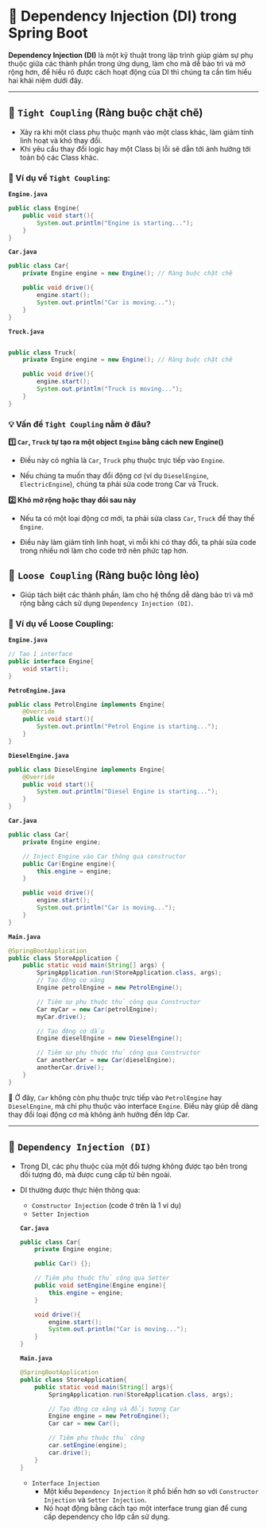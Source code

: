 # 🌱 Dependency Injection (DI) trong Spring Boot  

**Dependency Injection (DI)** là một kỹ thuật trong lập trình giúp giảm sự phụ thuộc giữa các thành phần trong ứng dụng, làm cho mã dễ bảo trì và mở rộng hơn, để hiểu rõ được cách hoạt động của DI thì chúng ta cần tìm hiểu hai khái niệm dưới đây.

---

## 🔗 `Tight Coupling` (Ràng buộc chặt chẽ)  
- Xảy ra khi một class phụ thuộc mạnh vào một class khác, làm giảm tính linh hoạt và khó thay đổi.
- Khi yêu cầu thay đổi logic hay một Class bị lỗi sẽ dẫn tới ảnh hưởng tới toàn bộ các Class khác.

### 🔹 Ví dụ về `Tight Coupling`:
**`Engine.java`**
```java
public class Engine{
    public void start(){
        System.out.println("Engine is starting...");
    }
}
```
**`Car.java`**
```java
public class Car{
    private Engine engine = new Engine(); // Ràng buộc chặt chẽ

    public void drive(){
        engine.start();
        System.out.println("Car is moving...");
    }
}
```
**`Truck.java`**
```java

public class Truck{
    private Engine engine = new Engine(); // Ràng buộc chặt chẽ

    public void drive(){
        engine.start();
        System.out.println("Truck is moving...");
    }
}
```
### **💡 Vấn đề `Tight Coupling` nằm ở đâu?**
**1️⃣ `Car`, `Truck` tự tạo ra một object `Engine` bằng cách new Engine()**

- Điều này có nghĩa là `Car`, `Truck` phụ thuộc trực tiếp vào `Engine`.

- Nếu chúng ta muốn thay đổi động cơ (ví dụ `DieselEngine`, `ElectricEngine`), chúng ta phải sửa code trong Car và Truck.

**2️⃣ Khó mở rộng hoặc thay đổi sau này**

- Nếu ta có một loại động cơ mới, ta phải sửa class `Car`, `Truck` để thay thế `Engine`.

- Điều này làm giảm tính linh hoạt, vì mỗi khi có thay đổi, ta phải sửa code trong nhiều nơi làm cho code trở nên phức tạp hơn.


## 🔗 `Loose Coupling` (Ràng buộc lỏng lẻo)
- Giúp tách biệt các thành phần, làm cho hệ thống dễ dàng bảo trì và mở rộng bằng cách sử dụng `Dependency Injection (DI)`.

### 🔹 Ví dụ về Loose Coupling:
**`Engine.java`**
```java
// Tạo 1 interface
public interface Engine{
    void start();
}
```
**`PetroEngine.java`**
```java
public class PetrolEngine implements Engine{
    @Override
    public void start(){
        System.out.println("Petrol Engine is starting...");
    }
}
```
**`DieselEngine.java`**
```java
public class DieselEngine implements Engine{
    @Override
    public void start(){
        System.out.println("Diesel Engine is starting...");
    }
}
```
**`Car.java`**
```java
public class Car{
    private Engine engine;

    // Inject Engine vào Car thông qua constructor
    public Car(Engine engine){
        this.engine = engine;
    }

    public void drive(){
        engine.start();
        System.out.println("Car is moving...");
    }
}
```
**`Main.java`**
```java
@SpringBootApplication
public class StoreApplication {
	public static void main(String[] args) {
		SpringApplication.run(StoreApplication.class, args);
        // Tạo động cơ xăng
        Engine petrolEngine = new PetrolEngine();

        // Tiêm sự phụ thuộc thủ công qua Constructor
        Car myCar = new Car(petrolEngine);        
        myCar.drive(); 

        // Tạo động cơ dầu
        Engine dieselEngine = new DieselEngine();

        // Tiêm sự phụ thuộc thủ công qua Constructor
        Car anotherCar = new Car(dieselEngine);    
        anotherCar.drive(); 
	}
}

```
📌 Ở đây, `Car` không còn phụ thuộc trực tiếp vào `PetrolEngine` hay `DieselEngine`, mà chỉ phụ thuộc vào interface `Engine`. Điều này giúp dễ dàng thay đổi loại động cơ mà không ảnh hưởng đến lớp Car.

---
## 🔗 `Dependency Injection (DI)`
- Trong DI, các phụ thuộc của một đối tượng không được tạo bên trong đối tượng đó, mà được cung cấp từ bên ngoài.

- DI thường được thực hiện thông qua:
    - `Constructor Injection` (code ở trên là 1 ví dụ)
    - `Setter Injection`

    **`Car.java`**
    ```java
    public class Car{
        private Engine engine;

        public Car() {};

        // Tiêm phụ thuộc thủ công qua Setter
        public void setEngine(Engine engine){
            this.engine = engine;
        }

        void drive(){
            engine.start();
            System.out.println("Car is moving...");
        }
    }
    ```
    **`Main.java`**
    ```java
    @SpringBootApplication
    public class StoreApplication{
        public static void main(String[] args){
            SpringApplication.run(StoreApplication.class, args);

            // Tạo động cơ xăng và đối tượng Car
            Engine engine = new PetroEngine();
            Car car = new Car();

            // Tiêm phụ thuộc thủ công
            car.setEngine(engine);
            car.drive();
        }
    }
    ```
    - `Interface Injection`
        - Một kiểu `Dependency Injection` ít phổ biến hơn so với `Constructor Injection` và `Setter Injection`.
        - Nó hoạt động bằng cách tạo một interface trung gian để cung cấp dependency cho lớp cần sử dụng.